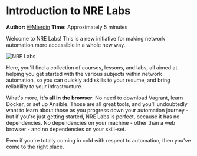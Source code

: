 # Introduction to NRE Labs

**Author:** [@Mierdin](https://twitter.com/mierdin)
**Time:** Approximately 5 minutes

Welcome to NRE Labs! This is a new initiative for making network automation more accessible in a whole new way.

![NRE Labs](https://github.com/nre-learning/antidote/blob/master/infra/antidote-web/src/main/webapp/images/nrelabs.png)

Here, you'll find a collection of courses, lessons, and labs, all aimed at helping you get started with the various subjects within network automation, so you can quickly add skills to your resume, and bring reliability to your infrastructure.

What's more, **it's all in the browser**. No need to download Vagrant, learn Docker, or set up Ansible. Those are all great tools, and you'll undoubtedly want to learn about those as you progress down your automation journey - but if you're just getting started, NRE Labs is perfect, because it has no dependencies. No dependencies on your machine - other than a web browser - and no dependencies on your skill-set.

Even if you're totally coming in cold with respect to automation, then you've come to the right place.
